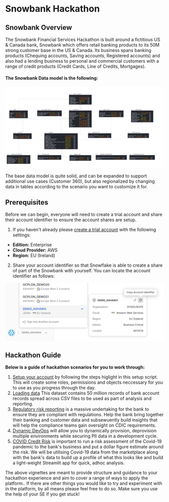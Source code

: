 # Snowbank Hackathon

## Snowbank Overview
The Snowbank Financial Services Hackathon is built around a fictitious US & Canada bank, Snowbank which offers retail banking products to its 50M strong customer base in the US & Canada. Its business spans banking products (Chequing accounts, Saving accounts, Registered accounts) and also had a lending business to personal and commercial customers with a range of credit products (Credit Cards, Line of Credits, Mortgages).

#### The Snowbank Data model is the following:
![Snowbank_Data_Model](images/Snowbank_data_model.png)

The base data model is quite solid, and can be expanded to support additional use cases (Customer 360), but also regionalized by changing data in tables according to the scenario you want to customize it for.

## Prerequisites
Before we can begin, everyone will need to create a trial account and share their account identifier to ensure the account shares are setup. 
1. If you haven't already please [create a trial account](https://signup.snowflake.com/) with the following settings:
- **Edition:** Enterprise
- **Cloud Provider:** AWS
- **Region:** EU (Ireland)

2. Share your account identifier so that Snowflake is able to create a share of part of the Snowbank with yourself. You can locate the account identifier as follows:

![Account_Identifier](/images/account_id.png)

## Hackathon Guide

**Below is a guide of hackathon scenarios for you to work through:**
  1. [Setup your account](Account%20Setup/README.md) by following the steps higlight in this setup script. This will create some roles, permissions and objects neccessary for you to use as you progress through the day. 
  2. [Loading data](Loading%20Data/README.md) This dataset contains 50 million records of bank account records spread across CSV files to be used as part of analysis and reporting.
  3. [Regulatory risk reporting](/Regulatory%20Risk%20Reporting/README.md) is a massive undertaking for the bank to ensure they are compliant with regulations. Help the bank bring together their banking and customer data and subsewuently build insights that will help the compliance teams gain oversight on CDIC requirements. 
  4. [Dynamic DevOps](/Dynamic%20DevOps/README.md) will allow you to dynamically provision, deprovision multiple environments while securing PII data in a development cycle.
  5. [COVID Credit Risk](/Covid%20Risk/README.md) is important to run a risk assessment of the Covid-19 pandemic to the bank's business and put a dollar figure estimate around the risk. We will be utilising Covid-19 data from the marketplace along with the bank's data to build up a profile of what this looks like and build a light-weight Streamlit app for quick, adhoc analysis. 
  
  The above vignettes are meant to provide structure and guidance to your hackathon experience and aim to cover a range of ways to apply the platform.. If there are other things you would like to try and experiment with in the platform, by all means please feel free to do so. Make sure you use the help of your SE if you get stuck!